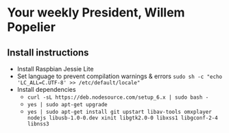 # Your weekly President, Willem Popelier

## Install instructions

* Install Raspbian Jessie Lite
* Set language to prevent compilation warnings & errors `sudo sh -c "echo 'LC_ALL=C.UTF-8' >> /etc/default/locale"`
* Install dependencies
  * `curl -sL https://deb.nodesource.com/setup_6.x | sudo bash -`
  * `yes | sudo apt-get upgrade`
  * `yes | sudo apt-get install git upstart libav-tools omxplayer nodejs libusb-1.0-0.dev xinit libgtk2.0-0 libxss1 libgconf-2-4 libnss3`
